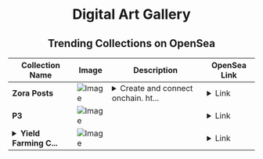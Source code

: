 <div align="center">

# Digital Art Gallery

## Trending Collections on OpenSea

| Collection Name                       | Image                                                                                     | Description                       | OpenSea Link                                                                                          |
|---------------------------------------|-------------------------------------------------------------------------------------------|-----------------------------------|--------------------------------------------------------------------------------------------------------|
| **Zora Posts** | ![Image](https://i.seadn.io/s/raw/files/95a6d18d7b260ccebc3ad85779eeb13f.jpg?w=500&auto=format?w=200&auto=format) | <details><summary>Create and connect onchain. ht...</summary>Create and connect onchain. https://zora.co</details> | <details><summary>Link</summary>[Zora Posts](https://opensea.io/collection/zora-posts-26962)</details> |
| **P3** | ![Image](https://i.seadn.io/s/raw/files/2fda585562f18015ab08d8e34f2824ca.png?w=500&auto=format?w=200&auto=format) |  | <details><summary>Link</summary>[P3](https://opensea.io/collection/p3-7)</details> |
| **<details><summary>Yield Farming C...</summary>Yield Farming Coop</details>** | ![Image](https://i.seadn.io/s/raw/files/0b44b5ce65e654da094d87ef3c3a91d4.jpg?w=500&auto=format?w=200&auto=format) |  | <details><summary>Link</summary>[Yield Farming Coop](https://opensea.io/collection/yield-farming-coop-6)</details> |

</div>